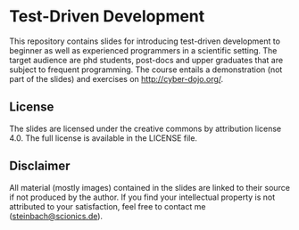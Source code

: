 # Test-Driven Development

This repository contains slides for introducing test-driven development to beginner as well as experienced programmers in a scientific setting. The target audience are phd students, post-docs and upper graduates that are subject to frequent programming. The course entails a demonstration (not part of the slides) and exercises on http://cyber-dojo.org/.

## License

The slides are licensed under the creative commons by attribution license 4.0. The full license is available in the LICENSE file.

## Disclaimer

All material (mostly images) contained in the slides are linked to their source if not produced by the author. If you find your intellectual property is not attributed to your satisfaction, feel free to contact me (steinbach@scionics.de).


